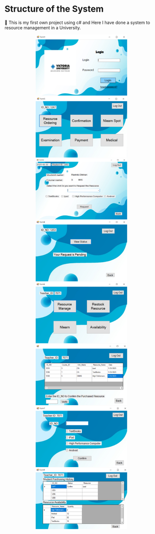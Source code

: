 # Structure of the System
🌱 This is my first own project using c# and Here I have done a system to resource management in a University.

<p align="center">
<img src="Images/Login Page.PNG" width="300" height="200"><br>

<img src="Images/Student Dashboard.PNG" width="300" height="200">

<img src="Images/ResourceOrdering.PNG" width="300" height="200">

<img src="Images/Confirmation.PNG" width="300" height="200">


<img src="Images/Teacher Dashboard.PNG" width="300" height="200">

<img src="Images/Resourcemng.PNG" width="300" height="200">


<img src="Images/Restock.PNG" width="300" height="200">


<img src="Images/Availability.PNG" width="300" height="200">
</p>
